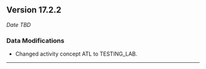 
## Version 17.2.2
_Date TBD_

### Data Modifications
* Changed activity concept ATL to TESTING_LAB.

---